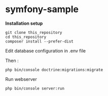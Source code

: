 # symfony-sample

**Installation setup**

```
git clone this_repository
cd this_repository
composer install --prefer-dist
```
Edit database configuration in .env file

Then :
```
php bin/console doctrine:migrations:migrate
```
Run webserver

```
php bin/console server:run
```

